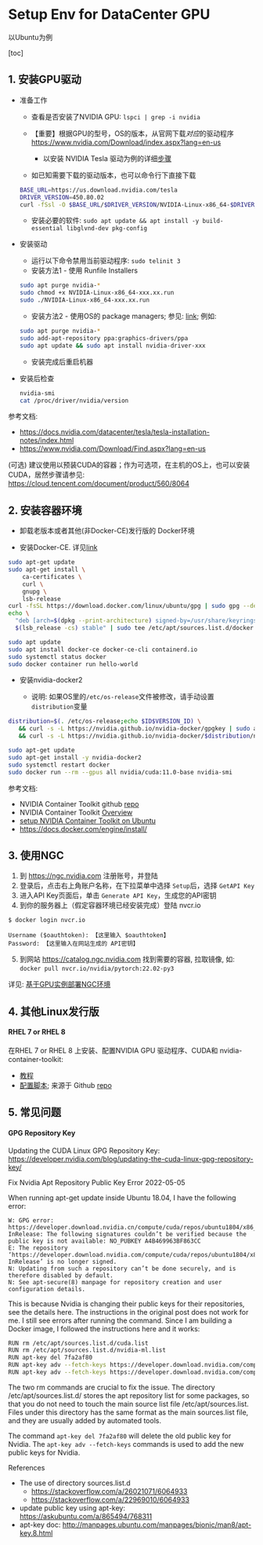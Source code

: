# Setup Env for DataCenter GPU

以Ubuntu为例

[toc]

## 1. 安装GPU驱动


* 准备工作

    * 查看是否安装了NVIDIA GPU: `lspci | grep -i nvidia`
    * 【重要】根据GPU的型号，OS的版本，从官网下载*对应*的驱动程序 https://www.nvidia.com/Download/index.aspx?lang=en-us
      * 以安装 NVIDIA Tesla 驱动为例的详细[步骤](https://cloud.tencent.com/document/product/560/8048)
    
    * 如已知需要下载的驱动版本，也可以命令行下直接下载
    ```bash
    BASE_URL=https://us.download.nvidia.com/tesla
    DRIVER_VERSION=450.80.02
    curl -fSsl -O $BASE_URL/$DRIVER_VERSION/NVIDIA-Linux-x86_64-$DRIVER_VERSION.run
    ```    
    * 安装必要的软件: `sudo apt update && apt install -y build-essential libglvnd-dev pkg-config`

* 安装驱动

    * 运行以下命令禁用当前驱动程序: `sudo telinit 3`
    * 安装方法1 - 使用 Runfile Installers

    ```bash
    sudo apt purge nvidia-*
    sudo chmod +x NVIDIA-Linux-x86_64-xxx.xx.run
    sudo ./NVIDIA-Linux-x86_64-xxx.xx.run
    ```

    * 安装方法2 - 使用OS的 package managers; 参见: [link](https://docs.nvidia.com/datacenter/tesla/tesla-installation-notes/index.html#package-manager); 例如: 

    ```bash
    sudo apt purge nvidia-*
    sudo add-apt-repository ppa:graphics-drivers/ppa
    sudo apt update && sudo apt install nvidia-driver-xxx
    ```

    * 安装完成后重启机器

* 安装后检查

    ```bash
    nvidia-smi
    cat /proc/driver/nvidia/version
    ```

参考文档:

* https://docs.nvidia.com/datacenter/tesla/tesla-installation-notes/index.html
* https://www.nvidia.com/Download/Find.aspx?lang=en-us 


(可选) 建议使用以预装CUDA的容器；作为可选项，在主机的OS上，也可以安装CUDA，居然步骤请参见: https://cloud.tencent.com/document/product/560/8064


## 2. 安装容器环境


* 卸载老版本或者其他(非Docker-CE)发行版的 Docker环境

* 安装Docker-CE. 详见[link](https://docs.docker.com/engine/install/)

```bash
sudo apt-get update
sudo apt-get install \
    ca-certificates \
    curl \
    gnupg \
    lsb-release
curl -fsSL https://download.docker.com/linux/ubuntu/gpg | sudo gpg --dearmor -o /usr/share/keyrings/docker-archive-keyring.gpg
echo \
  "deb [arch=$(dpkg --print-architecture) signed-by=/usr/share/keyrings/docker-archive-keyring.gpg] https://download.docker.com/linux/ubuntu \
  $(lsb_release -cs) stable" | sudo tee /etc/apt/sources.list.d/docker.list > /dev/null
```

```bash
sudo apt update
sudo apt install docker-ce docker-ce-cli containerd.io
sudo systemctl status docker
sudo docker container run hello-world
```
* 安装nvidia-docker2

    * 说明: 如果OS里的`/etc/os-release`文件被修改，请手动设置 `distribution`变量

```bash
distribution=$(. /etc/os-release;echo $ID$VERSION_ID) \
   && curl -s -L https://nvidia.github.io/nvidia-docker/gpgkey | sudo apt-key add - \
   && curl -s -L https://nvidia.github.io/nvidia-docker/$distribution/nvidia-docker.list | sudo tee /etc/apt/sources.list.d/nvidia-docker.list

sudo apt-get update
sudo apt-get install -y nvidia-docker2
sudo systemctl restart docker
sudo docker run --rm --gpus all nvidia/cuda:11.0-base nvidia-smi
```

参考文档:

* NVIDIA Container Toolkit github [repo](https://github.com/NVIDIA/nvidia-docker)
* NVIDIA Container Toolkit [Overview](https://docs.nvidia.com/datacenter/cloud-native/container-toolkit/overview.html)
* [setup NVIDIA Container Toolkit on Ubuntu](https://docs.nvidia.com/datacenter/cloud-native/container-toolkit/install-guide.html#installing-on-ubuntu-and-debian)
* https://docs.docker.com/engine/install/



## 3. 使用NGC


1. 到 https://ngc.nvidia.com 注册账号，并登陆
2. 登录后，点击右上角账户名称，在下拉菜单中选择 `Setup`后，选择 `GetAPI Key`
3. 进入API Key页面后，单击 `Generate API Key`，生成您的API密钥
4. 到你的服务器上（假定容器环境已经安装完成）登陆 nvcr.io

```
$ docker login nvcr.io

Username ($oauthtoken): 【这里输入 $oauthtoken】
Password: 【这里输入在网站生成的 API密钥】

```

5. 到网站 https://catalog.ngc.nvidia.com 找到需要的容器, 拉取镜像, 如: `docker pull nvcr.io/nvidia/pytorch:22.02-py3`

详见: [基于GPU实例部署NGC环境](https://cloud.baidu.com/doc/GPU/s/fkppdq6rd)

## 4. 其他Linux发行版

#### RHEL 7 or RHEL 8

在RHEL 7 or RHEL 8 上安装、配置NVIDIA GPU 驱动程序、CUDA和 nvidia-container-toolkit: 

* [教程](https://www.redhat.com/en/blog/how-use-gpus-containers-bare-metal-rhel-8)
* [配置脚本](./enable-GPUs-containers-rhel); 来源于 Github [repo](https://github.com/openshift-psap/blog-artifacts/tree/master/how-to-enable-GPUs-containers-rhel)

## 5. 常见问题


#### GPG Repository Key

Updating the CUDA Linux GPG Repository Key: https://developer.nvidia.com/blog/updating-the-cuda-linux-gpg-repository-key/

Fix Nvidia Apt Repository Public Key Error
2022-05-05

When running apt-get update inside Ubuntu 18.04, I have the following error:
```
W: GPG error: https://developer.download.nvidia.cn/compute/cuda/repos/ubuntu1804/x86_64 InRelease: The following signatures couldn’t be verified because the public key is not available: NO_PUBKEY A4B469963BF863CC
E: The repository ‘https://developer.download.nvidia.com/compute/cuda/repos/ubuntu1804/x86_64 InRelease’ is no longer signed.
N: Updating from such a repository can’t be done securely, and is therefore disabled by default.
N: See apt-secure(8) manpage for repository creation and user configuration details.
```

This is because Nvidia is changing their public keys for their repositories, see the details here. The instructions in the original post does not work for me. I still see errors after running the command. Since I am building a Docker image, I followed the instructions here and it works:

```bash
RUN rm /etc/apt/sources.list.d/cuda.list
RUN rm /etc/apt/sources.list.d/nvidia-ml.list
RUN apt-key del 7fa2af80
RUN apt-key adv --fetch-keys https://developer.download.nvidia.com/compute/cuda/repos/ubuntu1804/x86_64/3bf863cc.pub
RUN apt-key adv --fetch-keys https://developer.download.nvidia.com/compute/machine-learning/repos/ubuntu1804/x86_64/7fa2af80.pub
```

The two rm commands are crucial to fix the issue. The directory /etc/apt/sources.list.d/ stores the apt repository list for some packages, so that you do not need to touch the main source list file /etc/apt/sources.list. Files under this directory has the same format as the main sources.list file, and they are usually added by automated tools.

The command `apt-key del 7fa2af80` will delete the old public key for Nvidia. The `apt-key adv --fetch-keys` commands is used to add the new public keys for Nvidia.

References

  * The use of directory sources.list.d
    * https://stackoverflow.com/a/26021071/6064933
    * https://stackoverflow.com/a/22969010/6064933
  * update public key using apt-key: https://askubuntu.com/a/865494/768311
  * apt-key doc: http://manpages.ubuntu.com/manpages/bionic/man8/apt-key.8.html